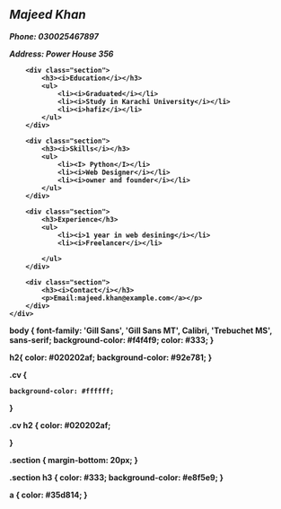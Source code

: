 <!DOCTYPE html>
<html lang="en">
<head>
    <meta charset="UTF-8">
    <meta name="viewport" content="width=device-width, initial-scale=1.0">
    <title>CV of Majeed Khan</title>
    <link rel="stylesheet" href="style.css">
</head>
<body>
    <div class="cv">
        <h2><i>Majeed Khan</i></h2>
        <p><b><i>Phone: 030025467897</i><b></p>
        <p><i>Address: Power House 356</i></p>

        <div class="section">
            <h3><i>Education</i></h3>
            <ul>
                <li><i>Graduated</i></li>
                <li><i>Study in Karachi University</i></li>
                <li><i>hafiz</i></li>
            </ul>
        </div>

        <div class="section">
            <h3><i>Skills</i></h3>
            <ul>
                <li><I> Python</I></li>
                <li><i>Web Designer</i></li>
                <li><i>owner and founder</i></li>
            </ul>
        </div>

        <div class="section">
            <h3>Experience</h3>
            <ul>
                <li><i>1 year in web desining</i></li>
                <li><i>Freelancer</i></li>
              
            </ul>
        </div>

        <div class="section">
            <h3><i>Contact</i></h3>
            <p>Email:majeed.khan@example.com</a></p>
        </div>
    </div>
</body>
</html>
body {
    font-family: 'Gill Sans', 'Gill Sans MT', Calibri, 'Trebuchet MS', sans-serif;
    background-color: #f4f4f9;
    color: #333;
}

h2{
    color: #020202af;
    background-color: #92e781;
}

.cv {
 
    background-color: #ffffff;
}

.cv h2 {
    color: #020202af;
    
   
}

.section {
    margin-bottom: 20px;
}

.section h3 {
    color: #333;
    background-color: #e8f5e9;
}


a {
    color: #35d814;
}

